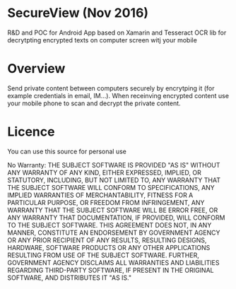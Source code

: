 # SecureView (Nov 2016)
R&amp;D and POC for Android App based on Xamarin and Tesseract OCR lib for decrytpting encrypted texts on computer screen witj your mobile

# Overview

Send private content between computers securely by encrytping it (for example credentials in email, IM...). When receinving encrypted content use your mobile phone to scan and decrypt the private content.

# Licence

You can use this source for personal use

No Warranty: THE SUBJECT SOFTWARE IS PROVIDED "AS IS" WITHOUT ANY WARRANTY OF
ANY KIND, EITHER EXPRESSED, IMPLIED, OR STATUTORY, INCLUDING, BUT NOT LIMITED
TO, ANY WARRANTY THAT THE SUBJECT SOFTWARE WILL CONFORM TO SPECIFICATIONS,
ANY IMPLIED WARRANTIES OF MERCHANTABILITY, FITNESS FOR A PARTICULAR PURPOSE,
OR FREEDOM FROM INFRINGEMENT, ANY WARRANTY THAT THE SUBJECT SOFTWARE WILL BE
ERROR FREE, OR ANY WARRANTY THAT DOCUMENTATION, IF PROVIDED, WILL CONFORM TO
THE SUBJECT SOFTWARE. THIS AGREEMENT DOES NOT, IN ANY MANNER, CONSTITUTE AN
ENDORSEMENT BY GOVERNMENT AGENCY OR ANY PRIOR RECIPIENT OF ANY RESULTS,
RESULTING DESIGNS, HARDWARE, SOFTWARE PRODUCTS OR ANY OTHER APPLICATIONS
RESULTING FROM USE OF THE SUBJECT SOFTWARE.  FURTHER, GOVERNMENT AGENCY
DISCLAIMS ALL WARRANTIES AND LIABILITIES REGARDING THIRD-PARTY SOFTWARE,
IF PRESENT IN THE ORIGINAL SOFTWARE, AND DISTRIBUTES IT "AS IS."
